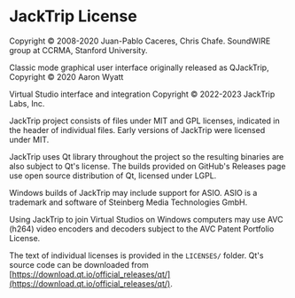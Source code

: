 # JackTrip License

Copyright © 2008-2020 Juan-Pablo Caceres, Chris Chafe.
SoundWIRE group at CCRMA, Stanford University.

Classic mode graphical user interface originally released as QJackTrip,
Copyright © 2020 Aaron Wyatt

Virtual Studio interface and integration
Copyright © 2022-2023 JackTrip Labs, Inc.

JackTrip project consists of files under MIT and GPL licenses, indicated in the
header of individual files. Early versions of JackTrip were licensed under MIT.

JackTrip uses Qt library throughout the project so the resulting binaries are
also subject to Qt's license. The builds provided on GitHub's Releases page use
open source distribution of Qt, licensed under LGPL.

Windows builds of JackTrip may include support for ASIO.
ASIO is a trademark and software of Steinberg Media Technologies GmbH.

Using JackTrip to join Virtual Studios on Windows computers may use AVC (h264)
video encoders and decoders subject to the AVC Patent Portfolio License.

The text of individual licenses is provided in the `LICENSES/` folder. Qt's
source code can be downloaded from
[https://download.qt.io/official_releases/qt/](https://download.qt.io/official_releases/qt/).
